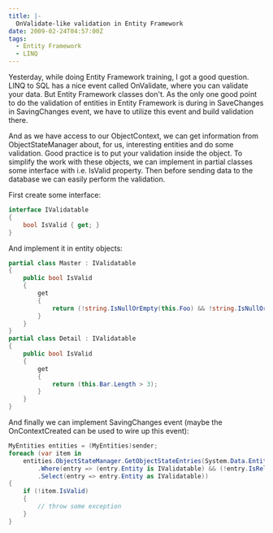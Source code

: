 ```yaml
---
title: |-
  OnValidate-like validation in Entity Framework
date: 2009-02-24T04:57:00Z
tags:
  - Entity Framework
  - LINQ
---
```

Yesterday, while doing Entity Framework training, I got a good question. LINQ to SQL has a nice event called OnValidate, where you can validate your data. But Entity Framework classes don't. As the only one good point to do the validation of entities in Entity Framework is during in SaveChanges in SavingChanges event, we have to utilize this event and build validation there.

And as we have access to our ObjectContext, we can get information from ObjectStateManager about, for us, interesting entities and do some validation. Good practice is to put your validation inside the object. To simplify the work with these objects, we can implement in partial classes some interface with i.e. IsValid property. Then before sending data to the database we can easily perform the validation.

First create some interface:

```csharp
interface IValidatable
{
    bool IsValid { get; }
}
```

And implement it in entity objects:

```csharp
partial class Master : IValidatable
{
    public bool IsValid
    {
        get
        {
            return (!string.IsNullOrEmpty(this.Foo) && !string.IsNullOrEmpty(this.Bar));
        }
    }
}
partial class Detail : IValidatable
{
    public bool IsValid
    {
        get
        {
            return (this.Bar.Length > 3);
        }
    }
}
```

And finally we can implement SavingChanges event (maybe the OnContextCreated can be used to wire up this event):

```csharp
MyEntities entities = (MyEntities)sender;
foreach (var item in
    entities.ObjectStateManager.GetObjectStateEntries(System.Data.EntityState.Modified | System.Data.EntityState.Added)
        .Where(entry => (entry.Entity is IValidatable) && (!entry.IsRelationship))
        .Select(entry => entry.Entity as IValidatable))
{
    if (!item.IsValid)
    {
        // throw some exception
    }
}
```